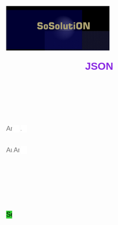 <html lang="en">
    <meta charset="utf-8">
    <meta http-equiv="X-UA-Compatible" content="IE=edge">
    <meta name="viewport" content="width=device-width, initial-scale=1.0">
    <style>
        body {
            background: url("https://cdn.pixabay.com/photo/2018/02/02/17/24/background-3125893_1280.jpg");
            color: white;
            font-family: Helvetica;
            background-size: cover;
            background-position: center center;
            background-repeat: no-repeat;
            background-attachment: fixed;
        }
        div {
            max-width: 1200;            
            justify-content: center;
            align-items: center;
        }
        #div{
            min-height: auto;
            max-width: 40;
        }
        .formBox {
			width: 16px;	
		}    
        .logo {
            width: 280px;
            height: 120px;
            display: flex;
            justify-content: center;
            align-items: center;
        }
        h1,
        h2 {
            display: flex;
            justify-content: center;
            text-align: center;
            color: blueviolet;
        }
        main {
            display: flex;
            flex-wrap: wrap;
            justify-content: space-between;
        }
        input {
            width: 80%;
            border: 0;
            padding: 0px;
            font-size: 18px;
            border: 5%
        }
        input[type="submit"] {
            background: limegreen;
            color: black;
        }
        img{
        display:block;}
        div {
            flex-basis: 90%;
            height: 50px;
            margin-bottom: 0.5rem;
        }
        @media (max-width: 250px) {
            main {
                flex-wrap: nowrap;
            }           
        }
    </style>
    <head>
    <div id="#div">
    </div>
    <div>
        <p class="border-block"> <img class="logo"
                src="https://raw.githubusercontent.com/Wicker1090/Wicker1090.github.io/main/Images/weiter%20(1).png" />
        </p>
    </div>
    <div>
    </div>
    <div>
        <h1>
            <b>JSON</b>
        </h1>
    </div>
    <div id="#div">
    </div>
</head>
<body>
    <form class="#div">
        <main>
            <div></div>
            <div class="formBox">	
                <label for="Bezeichner">
                    <input type="text" id="Bezeichner" placeholder="Art" class="formBox">
                    <label for="Spann">
                        <input type="number" id="U" placeholder="U"class="formBox">
                        <label for="Amp">
                            <input type="number" id="A" placeholder="A"class="formBox">
            </div>
            <div class="formBox">	
                <label for="yr">
                    <input type="text" id="au" placeholder="Au" class="formBox">
                    <label for="Anst">
                        <input type="text" id="an" placeholder="An" class="formBox">
                        <label for="pos">
                            <input type="number" id="ps" placeholder="P" class="formBox">
            </div>
            <div></div>
        </main>
    </form>
    <div></div>
    <div>
        <form ><input type="submit" id="btn" value="Send" class="formBox"> </form>
    </div>
    </div>
    <div id="msg">
    </div>
</body>
<script>
    window.addEventListener('scroll', () => {
        const scrolable = document.documentElement.scrollHeight - window.innerHeight;
        const scrolled = window.scrollY;
        console.log(scrolled);
    })
</script>
<section>
    <script>
        let Arts = [];
        const addArt = (ev) => {
            ev.preventDefault();
            let art = {
                B: document.getElementById('Bezeichner').value,
                U: document.getElementById('U').value,
                A: document.getElementById('A').value,
                An: document.getElementById('au').value,
                Au: document.getElementById('an').value,
                Y: document.getElementById('ps').value
            }
            Arts.push(art);
            document.forms[0].reset();
            save();
            console.warn('added', { Arts });
            let pre = document.querySelector('#msg pre');
            pre.textContent = '\n' + JSON.stringify(Arts, '\t', 6);
            localStorage.setItem('GetSolution', JSON.stringify(Arts));
        }
        document.addEventListener('DOMContentLoaded', () => {
            document.getElementById('btn').addEventListener('click', addArt);
        });
    </script>
    <script>
        function save() {
            var c = document.createElement("a");
            c.download = "SOSO.txt";
            var t = new Blob([JSON.stringify(Arts)], {
                type: "text/plain"
            });
            c.href = window.URL.createObjectURL(t);
            c.click();
        }
    </script>
</section>
</body>

</html>
